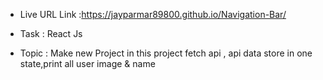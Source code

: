 - Live URL Link :https://jayparmar89800.github.io/Navigation-Bar/

 * Task : React Js 

 - Topic : Make new Project in this project fetch api , api data store in one state,print all user image & name 